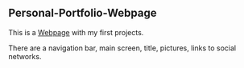 ## Personal-Portfolio-Webpage

This is a [Webpage](https://irinatuma.github.io/Personal-Portfolio-Webpage/) with my first projects.

There are a navigation bar, main screen, title, pictures, links to social networks.
